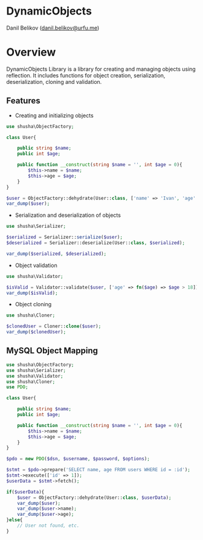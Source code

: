 # DynamicObjects
Danil Belikov (danil.belikov@urfu.me)

# Overview

DynamicObjects Library is a library for creating and managing objects using reflection. It includes functions for object creation, serialization, deserialization, cloning and validation.

## Features

* Creating and initializing objects

```php
use shusha\ObjectFactory;

class User{

    public string $name;
    public int $age;

    public function __construct(string $name = '', int $age = 0){
        $this->name = $name;
        $this->age = $age;
    }
}

$user = ObjectFactory::dehydrate(User::class, ['name' => 'Ivan', 'age' => 30]);
var_dump($user);
```

* Serialization and deserialization of objects
```php
use shusha\Serializer;

$serialized = Serializer::serialize($user);
$deserialized = Serializer::deserialize(User::class, $serialized);

var_dump($serialized, $deserialized);
```

* Object validation
```php
use shusha\Validator;

$isValid = Validator::validate($user, ['age' => fn($age) => $age > 18]);
var_dump($isValid);
```

* Object cloning
```php
use shusha\Cloner;

$clonedUser = Cloner::clone($user);
var_dump($clonedUser);
```

## MySQL Object Mapping

```php
use shusha\ObjectFactory;
use shusha\Serializer;
use shusha\Validator;
use shusha\Cloner;
use PDO;

class User{

    public string $name;
    public int $age;

    public function __construct(string $name = '', int $age = 0){
        $this->name = $name;
        $this->age = $age;
    }
}

$pdo = new PDO($dsn, $username, $password, $options);

$stmt = $pdo->prepare('SELECT name, age FROM users WHERE id = :id');
$stmt->execute(['id' => 1]);
$userData = $stmt->fetch();

if($userData){
    $user = ObjectFactory::dehydrate(User::class, $userData);
    var_dump($user);
    var_dump($user->name);
    var_dump($user->age);
}else{
    // User not found, etc.
}
```